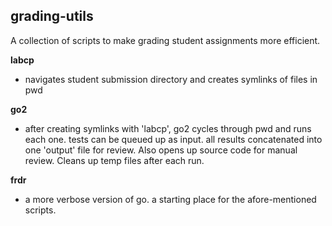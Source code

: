 ## grading-utils
A collection of scripts to make grading student assignments more efficient.

**labcp**
 * navigates student submission directory and creates symlinks of files in pwd

**go2**
 * after creating symlinks with 'labcp', go2 cycles through pwd and runs each one. tests can be queued up as input. all results
 concatenated into one 'output' file for review. Also opens up source code for manual review. Cleans up temp files after each run.

**frdr** 
 * a more verbose version of go. a starting place for the afore-mentioned scripts.
